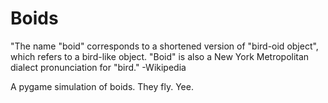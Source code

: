 # Boids
"The name "boid" corresponds to a shortened version of "bird-oid object", which refers to a bird-like object. "Boid" is also a New York Metropolitan dialect pronunciation for "bird." -Wikipedia

A pygame simulation of boids. They fly. Yee.
